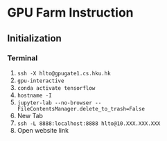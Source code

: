 # GPU Farm Instruction

## Initialization

### Terminal
1. `ssh -X hlto@gpugate1.cs.hku.hk`
2. `gpu-interactive`
3. `conda activate tensorflow`
4. `hostname -I`
5. `jupyter-lab --no-browser --FileContentsManager.delete_to_trash=False`
6. New Tab
7. `ssh -L 8888:localhost:8888 hlto@10.XXX.XXX.XXX`
8. Open website link